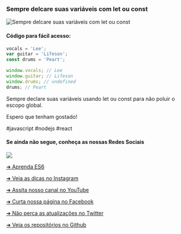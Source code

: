 ### Sempre delcare suas variáveis com let ou const


![Sempre delcare suas variáveis com let ou const](https://github.com/emersonbrogadev/social-media-snippets/blob/master/content/2019-08-22-always-declare-variables-with-let-or-const/2019-08-22-always-declare-variables-with-let-or-const.jpg)


#### Código para fácil acesso:

```js
vocals = 'Lee';
var guitar = 'Lifeson';
const drums = 'Peart';

window.vocals; // Lee
window.guitar; // Lifeson
window.drums; // undefined
drums; // Peart

```

Sempre declare suas variáveis usando let ou const para não poluir o escopo global.

Espero que tenham gostado!

\#javascript \#nodejs \#react


#### Se ainda não segue, conheça as nossas Redes Sociais

<a href="https://emersonbroga.com/e/participe/?utm_source=github&utm_medium=social-media-snippets&utm_campaign=2019-08-22"><picture>
<source type="image/webp" srcset="https://emersonbroga.com/wp-content/uploads/2019/08/subscription_banner.jpg.webp">
<img src="https://emersonbroga.com/wp-content/uploads/2019/08/subscription_banner.jpg">
</picture>
</a>

[➜ Aprenda ES6](https://amzn.to/2J4XnLg)

[➜ Veja as dicas no Instagram](https://www.instagram.com/emersonbrogadev/)

[➜ Assita nosso canal no YouTube](https://www.youtube.com/c/emersonbroga/)

[➜ Curta nossa página no Facebook](https://www.facebook.com/emersonbrogadev/)

[➜ Não perca as atualizações no Twitter](https://www.twitter.com/emersonbrogadev/)

[➜ Veja os repositórios no Github](https://www.github.com/emersonbrogadev/)


